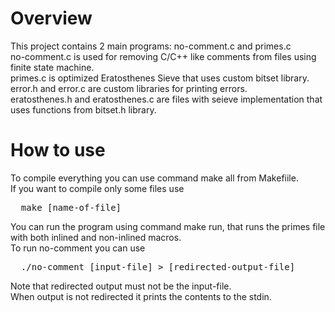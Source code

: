# Overview
This project contains 2 main programs: no-comment.c and primes.c \
no-comment.c is used for removing C/C++ like comments from files using finite state machine. \
primes.c is optimized Eratosthenes Sieve that uses custom bitset library. \
error.h and error.c are custom libraries for printing errors. \
eratosthenes.h and eratosthenes.c are files with seieve implementation that uses functions from bitset.h library. 
# How to use
To compile everything you can use command make all from Makefiile. \
If you want to compile only some files use
<pre>
  make [name-of-file]
</pre>
You can run the program using command make run, that runs the primes file with both inlined and non-inlined macros. \
To run no-comment you can use
<pre>
  ./no-comment [input-file] > [redirected-output-file]
</pre>
Note that redirected output must not be the input-file. \
When output is not redirected it prints the contents to the stdin.

